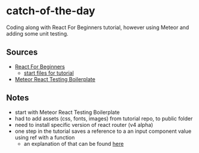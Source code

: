 # catch-of-the-day

Coding along with React For Beginners tutorial, however using Meteor and adding some unit testing.

## Sources
* [React For Beginners](https://reactforbeginners.com/)
    * [start files for tutorial](https://github.com/wesbos/React-For-Beginners-Starter-Files)
* [Meteor React Testing Boilerplate](https://github.com/sjm-practice/meteor-react-testing-bp)

## Notes
* start with Meteor React Testing Boilerplate
* had to add assets (css, fonts, images) from tutorial repo, to public folder
* need to install specific version of react router (v4 alpha)
* one step in the tutorial saves a reference to a an input component value using ref with a function
    * an explanation of that can be found [here](https://facebook.github.io/react/docs/refs-and-the-dom.html)
